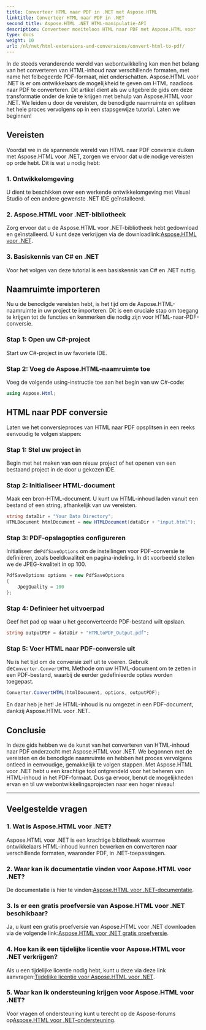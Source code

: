 ```yaml
---
title: Converteer HTML naar PDF in .NET met Aspose.HTML
linktitle: Converteer HTML naar PDF in .NET
second_title: Aspose.HTML .NET HTML-manipulatie-API
description: Converteer moeiteloos HTML naar PDF met Aspose.HTML voor .NET. Volg onze stapsgewijze handleiding en ontketen de kracht van HTML-naar-PDF-conversie.
type: docs
weight: 10
url: /nl/net/html-extensions-and-conversions/convert-html-to-pdf/
---
```


In de steeds veranderende wereld van webontwikkeling kan men het belang van het converteren van HTML-inhoud naar verschillende formaten, met name het felbegeerde PDF-formaat, niet onderschatten. Aspose.HTML voor .NET is er om ontwikkelaars de mogelijkheid te geven om HTML naadloos naar PDF te converteren. Dit artikel dient als uw uitgebreide gids om deze transformatie onder de knie te krijgen met behulp van Aspose.HTML voor .NET. We leiden u door de vereisten, de benodigde naamruimte en splitsen het hele proces vervolgens op in een stapsgewijze tutorial. Laten we beginnen!

## Vereisten

Voordat we in de spannende wereld van HTML naar PDF conversie duiken met Aspose.HTML voor .NET, zorgen we ervoor dat u de nodige vereisten op orde hebt. Dit is wat u nodig hebt:

### 1. Ontwikkelomgeving

U dient te beschikken over een werkende ontwikkelomgeving met Visual Studio of een andere gewenste .NET IDE geïnstalleerd.

### 2. Aspose.HTML voor .NET-bibliotheek

Zorg ervoor dat u de Aspose.HTML voor .NET-bibliotheek hebt gedownload en geïnstalleerd. U kunt deze verkrijgen via de downloadlink:[Aspose.HTML voor .NET](https://releases.aspose.com/html/net/).

### 3. Basiskennis van C# en .NET

Voor het volgen van deze tutorial is een basiskennis van C# en .NET nuttig.

## Naamruimte importeren

Nu u de benodigde vereisten hebt, is het tijd om de Aspose.HTML-naamruimte in uw project te importeren. Dit is een cruciale stap om toegang te krijgen tot de functies en kenmerken die nodig zijn voor HTML-naar-PDF-conversie.

### Stap 1: Open uw C#-project

Start uw C#-project in uw favoriete IDE.

### Stap 2: Voeg de Aspose.HTML-naamruimte toe

Voeg de volgende using-instructie toe aan het begin van uw C#-code:

```csharp
using Aspose.Html;
```

## HTML naar PDF conversie

Laten we het conversieproces van HTML naar PDF opsplitsen in een reeks eenvoudig te volgen stappen:

### Stap 1: Stel uw project in

Begin met het maken van een nieuw project of het openen van een bestaand project in de door u gekozen IDE.

### Stap 2: Initialiseer HTML-document

Maak een bron-HTML-document. U kunt uw HTML-inhoud laden vanuit een bestand of een string, afhankelijk van uw vereisten.

```csharp
string dataDir = "Your Data Directory";
HTMLDocument htmlDocument = new HTMLDocument(dataDir + "input.html");
```

### Stap 3: PDF-opslagopties configureren

 Initialiseer de`PdfSaveOptions` om de instellingen voor PDF-conversie te definiëren, zoals beeldkwaliteit en pagina-indeling. In dit voorbeeld stellen we de JPEG-kwaliteit in op 100.

```csharp
PdfSaveOptions options = new PdfSaveOptions
{
    JpegQuality = 100
};
```

### Stap 4: Definieer het uitvoerpad

Geef het pad op waar u het geconverteerde PDF-bestand wilt opslaan.

```csharp
string outputPDF = dataDir + "HTMLtoPDF_Output.pdf";
```

### Stap 5: Voer HTML naar PDF-conversie uit

 Nu is het tijd om de conversie zelf uit te voeren. Gebruik de`Converter.ConvertHTML` Methode om uw HTML-document om te zetten in een PDF-bestand, waarbij de eerder gedefinieerde opties worden toegepast.

```csharp
Converter.ConvertHTML(htmlDocument, options, outputPDF);
```

En daar heb je het! Je HTML-inhoud is nu omgezet in een PDF-document, dankzij Aspose.HTML voor .NET.

## Conclusie

In deze gids hebben we de kunst van het converteren van HTML-inhoud naar PDF onderzocht met Aspose.HTML voor .NET. We begonnen met de vereisten en de benodigde naamruimte en hebben het proces vervolgens ontleed in eenvoudige, gemakkelijk te volgen stappen. Met Aspose.HTML voor .NET hebt u een krachtige tool ontgrendeld voor het beheren van HTML-inhoud in het PDF-formaat. Dus ga ervoor, benut de mogelijkheden ervan en til uw webontwikkelingsprojecten naar een hoger niveau!

---

## Veelgestelde vragen

### 1. Wat is Aspose.HTML voor .NET?

Aspose.HTML voor .NET is een krachtige bibliotheek waarmee ontwikkelaars HTML-inhoud kunnen bewerken en converteren naar verschillende formaten, waaronder PDF, in .NET-toepassingen.

### 2. Waar kan ik documentatie vinden voor Aspose.HTML voor .NET?

 De documentatie is hier te vinden:[Aspose.HTML voor .NET-documentatie](https://reference.aspose.com/html/net/).

### 3. Is er een gratis proefversie van Aspose.HTML voor .NET beschikbaar?

 Ja, u kunt een gratis proefversie van Aspose.HTML voor .NET downloaden via de volgende link:[Aspose.HTML voor .NET gratis proefversie](https://releases.aspose.com/).

### 4. Hoe kan ik een tijdelijke licentie voor Aspose.HTML voor .NET verkrijgen?

Als u een tijdelijke licentie nodig hebt, kunt u deze via deze link aanvragen:[Tijdelijke licentie voor Aspose.HTML voor .NET](https://purchase.aspose.com/temporary-license/).

### 5. Waar kan ik ondersteuning krijgen voor Aspose.HTML voor .NET?

 Voor vragen of ondersteuning kunt u terecht op de Aspose-forums op[Aspose.HTML voor .NET-ondersteuning](https://forum.aspose.com/).